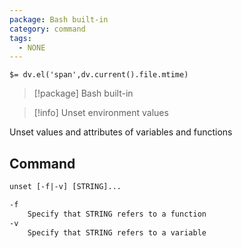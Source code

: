 ```yaml
---
package: Bash built-in
category: command
tags:
  - NONE
---
```


`$= dv.el('span',dv.current().file.mtime)`
> [!package] Bash built-in

> [!info] Unset environment values

Unset values and attributes of variables and functions

## Command
```txt
unset [-f|-v] [STRING]...

-f
	Specify that STRING refers to a function
-v
	Specify that STRING refers to a variable
```
